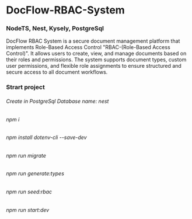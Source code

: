 # DocFlow-RBAC-System
### NodeTS, Nest, Kysely, PostgreSql

DocFlow RBAC System is a secure document management platform that implements Role-Based Access Control "RBAC-(Role-Based Access Control)". It allows users to create, view, and manage documents based on their roles and permissions. The system supports document types, custom user permissions, and flexible role assignments to ensure structured and secure access to all document workflows.

### Strart project 
###### Create in PostgreSql Database name: nest
###### npm i
###### npm install dotenv-cli --save-dev
###### npm run migrate
###### npm run generate:types
###### npm run seed:rbac
###### npm run start:dev
